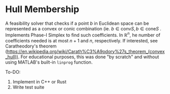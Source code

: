# Hull Membership
A feasibility solver that checks if a point $b$ in Euclidean space can be represented as a convex or conic combination (ie. $b \in \text{conv}S, b \in \text{cone}S$ . Implements Phase-I Simplex to find such coefficients.
In $\mathbb{R}^n$, he number of coefficients needed is at most $n+1$ and $n$, respectively. If interested, see Caratheodory's theorem (https://en.wikipedia.org/wiki/Carath%C3%A9odory%27s_theorem_(convex_hull)). For educational purposes, this was done "by scratch" and without using MATLAB's built-in `linprog` function.


To-DO:
1. Implement in C++ or Rust
2. Write test suite
